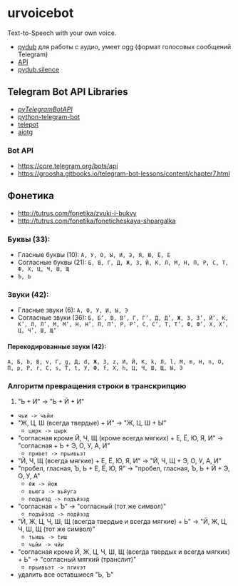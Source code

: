 # urvoicebot
Text-to-Speech with your own voice.

- [pydub](https://github.com/jiaaro/pydub) для работы с аудио, умеет ogg (формат голосовых сообщений Telegram)
- [API](https://github.com/jiaaro/pydub/blob/master/API.markdown)
- [pydub.silence](https://github.com/jiaaro/pydub/blob/master/pydub/silence.py)

## Telegram Bot API Libraries
- [_pyTelegramBotAPI_](https://github.com/eternnoir/pyTelegramBotAPI)
- [python-telegram-bot](https://github.com/python-telegram-bot/python-telegram-bot)
- [telepot](https://github.com/nickoala/telepot)
- [aiotg](https://github.com/szastupov/aiotg)

### Bot API
- https://core.telegram.org/bots/api
- https://groosha.gitbooks.io/telegram-bot-lessons/content/chapter7.html

## Фонетика
- http://tutrus.com/fonetika/zvuki-i-bukvy
- http://tutrus.com/fonetika/foneticheskaya-shpargalka

### Буквы (33):
- Гласные буквы (10): `А, У, О, Ы, И, Э, Я, Ю, Ё, Е`
- Согласные буквы (21): `Б, В, Г, Д, Ж, З, Й, К, Л, М, Н, П, Р, С, Т, Ф, Х, Ц, Ч, Ш, Щ`
- `Ъ, Ь`

### Звуки (42):
- Гласные звуки (6): `А, О, У, И, Ы, Э`
- Согласные звуки (36): `Б, Б’, В, В’, Г, Г’, Д, Д’, Ж, З, З’, Й’, К, К’, Л, Л’, М, М’, Н, Н’, П, П’, Р, Р’, С, С’, Т, Т’, Ф, Ф’, Х, Х’, Ц, Ч’, Ш, Щ’`

#### Перекодированные звуки (42):
`А, Б, b, В, v, Г, g, Д, d, Ж, З, z, И, Й, К, k, Л, l, М, m, Н, n, О, П, p, Р, r, С, s, Т, t, У, Ф, f, Х, h, Ц, Ч, Ш, Щ, Ы, Э`

### Алгоритм превращения строки в транскрипцию
1. "Ь + И" -> "Ь + Й + И"
  - `чьи -> чьйи`
- "Ж, Ц, Ш (всегда твердые) + И" -> "Ж, Ц, Ш + Ы"
  - `цирк -> цырк`
- "согласная кроме Й, Ч, Щ (кроме всегда мягких) + Е, Ё, Ю, Я, И" -> "согласная + Ь + Э, О, У, А, И"
  - `привет -> прьивьэт`
- "Й, Ч, Щ (всегда мягкие) + Е, Ё, Ю, Я, И" -> "Й, Ч, Щ + Э, О, У, А, И"
- "пробел, гласная, Ъ, Ь + Е, Ё, Ю, Я" -> "пробел, гласная, Ъ, Ь + Й + Э, О, У, А"
  - `ёж -> йож`
  - `вьюга -> вьйуга`
  - `подъезд -> подъйэзд`
- "согласная + Ъ"  -> "согласный (тот же символ)"
  - `подъйэзд -> подйэзд`
- "Й, Ж, Ц, Ч, Ш, Щ (всегда твердые и всегда мягкие) + Ь"  -> "Й, Ж, Ц, Ч, Ш, Щ (тот же символ)"
  - `тьишь -> tиш`
  - `чьйи -> чйи`
- "согласная кроме Й, Ж, Ц, Ч, Ш, Щ (всегда твердых и всегда мягких) + Ь"  -> "согласный мягкий (транслит)"
  - `прьивьэт -> пrиvэт`
- удалить все оставшиеся "Ь, Ъ"
